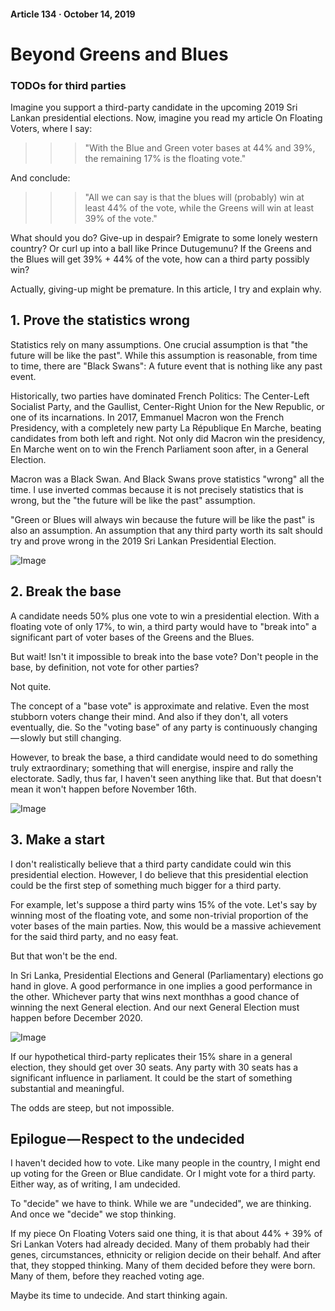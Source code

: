 #### Article 134 · October 14, 2019

# Beyond Greens and Blues

### TODOs for third parties

Imagine you support a third-party candidate in the upcoming 2019 Sri Lankan presidential elections. Now, imagine you read my article On Floating Voters, where I say:

>>> "With the Blue and Green voter bases at 44% and 39%, the remaining 17% is the floating vote."

And conclude:

>>> "All we can say is that the blues will (probably) win at least 44% of the vote, while the Greens will win at least 39% of the vote."

What should you do? Give-up in despair? Emigrate to some lonely western country? Or curl up into a ball like Prince Dutugemunu? If the Greens and the Blues will get 39% + 44% of the vote, how can a third party possibly win?

Actually, giving-up might be premature. In this article, I try and explain why.

## 1. Prove the statistics wrong

Statistics rely on many assumptions. One crucial assumption is that "the future will be like the past". While this assumption is reasonable, from time to time, there are "Black Swans": A future event that is nothing like any past event.

Historically, two parties have dominated French Politics: The Center-Left Socialist Party, and the Gaullist, Center-Right Union for the New Republic, or one of its incarnations. In 2017, Emmanuel Macron won the French Presidency, with a completely new party La République En Marche, beating candidates from both left and right. Not only did Macron win the presidency, En Marche went on to win the French Parliament soon after, in a General Election.

Macron was a Black Swan. And Black Swans prove statistics "wrong" all the time. I use inverted commas because it is not precisely statistics that is wrong, but the "the future will be like the past" assumption.

"Green or Blues will always win because the future will be like the past" is also an assumption. An assumption that any third party worth its salt should try and prove wrong in the 2019 Sri Lankan Presidential Election.

![Image](https://cdn-images-1.medium.com/max/800/1*jsrXbZMsNs7uD2TkxxaL5A.png)

## 2. Break the base

A candidate needs 50% plus one vote to win a presidential election. With a floating vote of only 17%, to win, a third party would have to "break into" a significant part of voter bases of the Greens and the Blues.

But wait! Isn't it impossible to break into the base vote? Don't people in the base, by definition, not vote for other parties?

Not quite.

The concept of a "base vote" is approximate and relative. Even the most stubborn voters change their mind. And also if they don't, all voters eventually, die. So the "voting base" of any party is continuously changing — slowly but still changing.

However, to break the base, a third candidate would need to do something truly extraordinary; something that will energise, inspire and rally the electorate. Sadly, thus far, I haven't seen anything like that. But that doesn't mean it won't happen before November 16th.

![Image](https://cdn-images-1.medium.com/max/800/1*thHNwPpA4VL7JGNwG1J0nw.png)

## 3. Make a start

I don't realistically believe that a third party candidate could win this presidential election. However, I do believe that this presidential election could be the first step of something much bigger for a third party.

For example, let's suppose a third party wins 15% of the vote. Let's say by winning most of the floating vote, and some non-trivial proportion of the voter bases of the main parties. Now, this would be a massive achievement for the said third party, and no easy feat.

But that won't be the end.

In Sri Lanka, Presidential Elections and General (Parliamentary) elections go hand in glove. A good performance in one implies a good performance in the other. Whichever party that wins next monthhas a good chance of winning the next General election. And our next General Election must happen before December 2020.

![Image](https://cdn-images-1.medium.com/max/800/1*_lWkOFXUJlmgFV0DsqZthA.png)

If our hypothetical third-party replicates their 15% share in a general election, they should get over 30 seats. Any party with 30 seats has a significant influence in parliament. It could be the start of something substantial and meaningful.

The odds are steep, but not impossible.

## Epilogue — Respect to the undecided

I haven't decided how to vote. Like many people in the country, I might end up voting for the Green or Blue candidate. Or I might vote for a third party. Either way, as of writing, I am undecided.

To "decide" we have to think. While we are "undecided", we are thinking. And once we "decide" we stop thinking.

If my piece On Floating Voters said one thing, it is that about 44% + 39% of Sri Lankan Voters had already decided. Many of them probably had their genes, circumstances, ethnicity or religion decide on their behalf. And after that, they stopped thinking. Many of them decided before they were born. Many of them, before they reached voting age.

Maybe its time to undecide. And start thinking again.